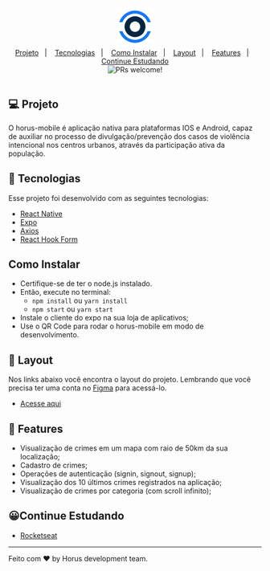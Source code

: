 <div align="center">
    <img alt="Horus" title="Horus" width="80" src="assets/icon.png" />
</div>

<div align="center">
  <a href="#">Projeto</a>&nbsp;&nbsp;&nbsp;|&nbsp;&nbsp;&nbsp;
  <a href="#">Tecnologias</a>&nbsp;&nbsp;&nbsp;|&nbsp;&nbsp;&nbsp;
  <a href="#">Como Instalar</a>&nbsp;&nbsp;&nbsp;|&nbsp;&nbsp;&nbsp;
  <a href="#">Layout</a>&nbsp;&nbsp;&nbsp;|&nbsp;&nbsp;&nbsp;
  <a href="#">Features</a>&nbsp;&nbsp;&nbsp;|&nbsp;&nbsp;&nbsp;
  <a href="javscript:void(0)">Continue Estudando</a>
</div>

<div align="center">
 <img src="https://img.shields.io/static/v1?label=PRs&message=welcome&color=rgba(20,119,248,0.8)&labelColor=000000" alt="PRs welcome!" />
</div>

<br>

## 💻 Projeto

O horus-mobile é aplicação nativa para plataformas IOS e Android, capaz de auxiliar no processo de divulgação/prevenção dos casos de violência intencional nos centros urbanos, através da participação ativa da população. 

## 🚀 Tecnologias

Esse projeto foi desenvolvido com as seguintes tecnologias:

- [React Native](https://facebook.github.io/react-native/)
- [Expo](https://expo.io/)
- [Axios](https://github.com/axios/axios)
- [React Hook Form](https://react-hook-form.com/get-started)


## Como Instalar 
- Certifique-se de ter o node.js instalado. <br>
- Então, execute no terminal:
    - `npm install` ou `yarn install`
    - `npm start` ou `yarn start` 
- Instale o cliente do expo na sua loja de aplicativos;
- Use o QR Code para rodar o horus-mobile em modo de desenvolvimento.

## 🔖 Layout

Nos links abaixo você encontra o layout do projeto. Lembrando que você precisa ter uma conta no [Figma](http://figma.com/) para acessá-lo.

- [Acesse aqui](https://www.figma.com/file/Sy7qXkAI2Ve0MZUV4DXAWV/Ui%2F-Telas-HORUS?node-id=0%3A1)


## 🧠 Features

- Visualização de crimes em um mapa com raio de 50km da sua localização;
- Cadastro de crimes;
- Operações de autenticação (signin, signout, signup);
- Visualização dos 10 últimos crimes registrados na aplicação;
- Visualização de crimes por categoria (com scroll infinito);


## 😀Continue Estudando
- [Rocketseat](https://rocketseat.com.br/)

---

Feito com ♥ by Horus development team.